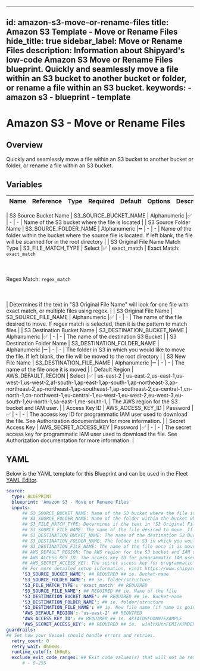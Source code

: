 
---
id: amazon-s3-move-or-rename-files
title: Amazon S3 Template - Move or Rename Files
hide_title: true
sidebar_label: Move or Rename Files
description: Information about Shipyard's low-code Amazon S3 Move or Rename Files blueprint. Quickly and seamlessly move a file within an S3 bucket to another bucket or folder, or rename a file within an S3 bucket. 
keywords:
    - amazon s3
    - blueprint
    - template
---

# Amazon S3 - Move or Rename Files

## Overview
Quickly and seamlessly move a file within an S3 bucket to another bucket or folder, or rename a file within an S3 bucket.


## Variables

| Name | Reference | Type | Required | Default | Options | Description |
|:-----|:----------|:-----|:---------|:--------|:--------|:------------|

| S3 Source Bucket Name | S3_SOURCE_BUCKET_NAME  | Alphanumeric |:white_check_mark: | - | - | Name of the S3 bucket where the file is located |
| S3 Source Folder Name | S3_SOURCE_FOLDER_NAME  | Alphanumeric |:heavy_minus_sign: | - | - | Name of the folder within the bucket where the source file is located. If left blank, the file will be scanned for in the root directory |
| S3 Original File Name Match Type | S3_FILE_MATCH_TYPE  | Select |:white_check_mark: | exact_match | Exact Match: `exact_match`<br></br><br></br>Regex Match: `regex_match`<br></br><br></br> | Determines if the text in "S3 Original File Name" will look for one file with exact match, or multiple files using regex. |
| S3 Original File Name | S3_SOURCE_FILE_NAME  | Alphanumeric |:white_check_mark: | - | - | The name of the file desired to move. If regex match is selected, then it is the pattern to match files |
| S3 Destination Bucket Name | S3_DESTINATION_BUCKET_NAME  | Alphanumeric |:white_check_mark: | - | - | The name of the destination S3 Bucket |
| S3 Destination Folder Name | S3_DESTINATION_FOLDER_NAME  | Alphanumeric |:heavy_minus_sign: | - | - | The folder in S3 in which you would like to move the file. If left blank, the file will be moved to the root directory |
| S3 New File Name | S3_DESTINATION_FILE_NAME  | Alphanumeric |:heavy_minus_sign: | - | - | The name of the file once it is moved |
| Default Region | AWS_DEFAULT_REGION  | Select |:white_check_mark: | us-east-2 | us-east-2,us-east-1,us-west-1,us-west-2,af-south-1,ap-east-1,ap-south-1,ap-northeast-3,ap-northeast-2,ap-northeast-1,ap-southeast-1,ap-southeast-2,ca-central-1,cn-north-1,cn-northwest-1,eu-central-1,eu-west-1,eu-west-2,eu-west-3,eu-south-1,eu-north-1,sa-east-1,me-south-1, | The AWS region for the S3 bucket and IAM user. |
| Access Key ID | AWS_ACCESS_KEY_ID  | Password |:white_check_mark: | - | - | The access key ID for programmatic IAM user used to download the file. See Authorization documentation for more information. |
| Secret Access Key | AWS_SECRET_ACCESS_KEY  | Password |:white_check_mark: | - | - | The secret access key for programmatic IAM user used to download the file. See Authorization documentation for more information. |

## YAML
Below is the YAML template for this Blueprint and can be used in the Fleet [YAML Editor](../../reference/fleets/yaml-editor.md).
```yaml
source:
  type: BLUEPRINT
  blueprint: 'Amazon S3 - Move or Rename Files'
  inputs: 
      ## S3_SOURCE_BUCKET_NAME: Name of the S3 bucket where the file is located
      ## S3_SOURCE_FOLDER_NAME: Name of the folder within the bucket where the source file is located. If left blank, the file will be scanned for in the root directory
      ## S3_FILE_MATCH_TYPE: Determines if the text in "S3 Original File Name" will look for one file with exact match, or multiple files using regex.
      ## S3_SOURCE_FILE_NAME: The name of the file desired to move. If regex match is selected, then it is the pattern to match files
      ## S3_DESTINATION_BUCKET_NAME: The name of the destination S3 Bucket
      ## S3_DESTINATION_FOLDER_NAME: The folder in S3 in which you would like to move the file. If left blank, the file will be moved to the root directory
      ## S3_DESTINATION_FILE_NAME: The name of the file once it is moved
      ## AWS_DEFAULT_REGION: The AWS region for the S3 bucket and IAM user.
      ## AWS_ACCESS_KEY_ID: The access key ID for programmatic IAM user used to download the file. See Authorization documentation for more information.
      ## AWS_SECRET_ACCESS_KEY: The secret access key for programmatic IAM user used to download the file. See Authorization documentation for more information.
      ## For more detailed setup information, visit https://www.shipyardapp.com/docs/blueprint-library/amazon-s3#move-or-rename-files-blueprint
      'S3_SOURCE_BUCKET_NAME': ## REQUIRED ## ie. Bucket-name
      'S3_SOURCE_FOLDER_NAME': ## ie. folder/structure
      'S3_FILE_MATCH_TYPE': 'exact_match' ## REQUIRED
      'S3_SOURCE_FILE_NAME': ## REQUIRED ## ie. Name of the file
      'S3_DESTINATION_BUCKET_NAME': ## REQUIRED ## ie. Bucket-name
      'S3_DESTINATION_FOLDER_NAME': ## ie. folder/structure
      'S3_DESTINATION_FILE_NAME': ## ie. New file name (if name is going to change) 
      'AWS_DEFAULT_REGION': 'us-east-2' ## REQUIRED
      'AWS_ACCESS_KEY_ID': ## REQUIRED ## ie. AKIAIOSFODNN7EXAMPLE
      'AWS_SECRET_ACCESS_KEY': ## REQUIRED ## ie.  wJalrXUtnFEMI/K7MDENG/bPxRfiCYEXAMPLEKEY
guardrails:
## Set how your Vessel should handle errors and retries.
  retry_count: 0
  retry_wait: 0h0m0s
  runtime_cutoff: 1h0m0s
  exclude_exit_code_ranges: ## Exit code values(s) that will not be retried if encountered during a Voyage.
      # - 0-255
```

